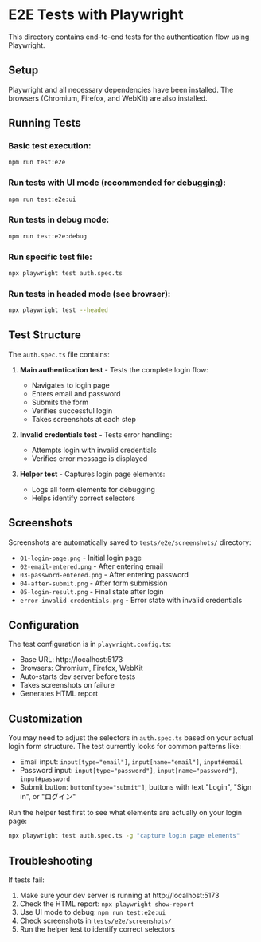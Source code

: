 # E2E Tests with Playwright

This directory contains end-to-end tests for the authentication flow using Playwright.

## Setup

Playwright and all necessary dependencies have been installed. The browsers (Chromium, Firefox, and WebKit) are also installed.

## Running Tests

### Basic test execution:
```bash
npm run test:e2e
```

### Run tests with UI mode (recommended for debugging):
```bash
npm run test:e2e:ui
```

### Run tests in debug mode:
```bash
npm run test:e2e:debug
```

### Run specific test file:
```bash
npx playwright test auth.spec.ts
```

### Run tests in headed mode (see browser):
```bash
npx playwright test --headed
```

## Test Structure

The `auth.spec.ts` file contains:

1. **Main authentication test** - Tests the complete login flow:
   - Navigates to login page
   - Enters email and password
   - Submits the form
   - Verifies successful login
   - Takes screenshots at each step

2. **Invalid credentials test** - Tests error handling:
   - Attempts login with invalid credentials
   - Verifies error message is displayed

3. **Helper test** - Captures login page elements:
   - Logs all form elements for debugging
   - Helps identify correct selectors

## Screenshots

Screenshots are automatically saved to `tests/e2e/screenshots/` directory:
- `01-login-page.png` - Initial login page
- `02-email-entered.png` - After entering email
- `03-password-entered.png` - After entering password
- `04-after-submit.png` - After form submission
- `05-login-result.png` - Final state after login
- `error-invalid-credentials.png` - Error state with invalid credentials

## Configuration

The test configuration is in `playwright.config.ts`:
- Base URL: http://localhost:5173
- Browsers: Chromium, Firefox, WebKit
- Auto-starts dev server before tests
- Takes screenshots on failure
- Generates HTML report

## Customization

You may need to adjust the selectors in `auth.spec.ts` based on your actual login form structure. The test currently looks for common patterns like:
- Email input: `input[type="email"]`, `input[name="email"]`, `input#email`
- Password input: `input[type="password"]`, `input[name="password"]`, `input#password`
- Submit button: `button[type="submit"]`, buttons with text "Login", "Sign in", or "ログイン"

Run the helper test first to see what elements are actually on your login page:
```bash
npx playwright test auth.spec.ts -g "capture login page elements"
```

## Troubleshooting

If tests fail:
1. Make sure your dev server is running at http://localhost:5173
2. Check the HTML report: `npx playwright show-report`
3. Use UI mode to debug: `npm run test:e2e:ui`
4. Check screenshots in `tests/e2e/screenshots/`
5. Run the helper test to identify correct selectors
